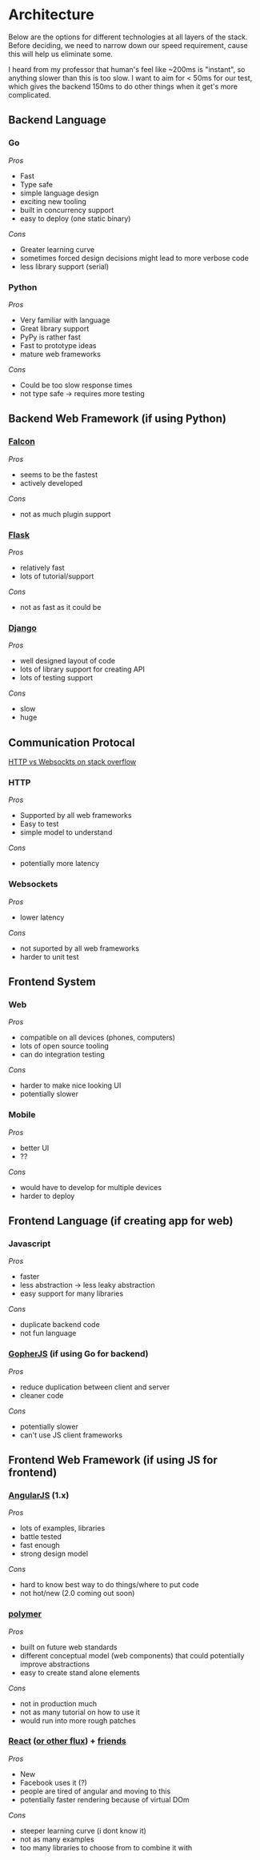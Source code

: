 # Architecture

Below are the options for different technologies at all layers of the stack.
Before deciding, we need to narrow down our speed requirement, cause this
will help us eliminate some.

I heard from my professor that human's feel like ~200ms is "instant",
so anything slower than this is too slow. I want to aim for < 50ms for our test,
which gives the backend 150ms to do other things when it get's more complicated.



## Backend Language
### Go
*Pros*
* Fast
* Type safe
* simple language design
* exciting new tooling
* built in concurrency support
* easy to deploy (one static binary)

*Cons*
* Greater learning curve
* sometimes forced design decisions might lead to more verbose code
* less library support (serial)

### Python
*Pros*
* Very familiar with language
* Great library support
* PyPy is rather fast
* Fast to prototype ideas
* mature web frameworks

*Cons*
* Could be too slow response times
* not type safe -> requires more testing

## Backend Web Framework (if using Python)
### [Falcon](http://falconframework.org/)
*Pros*
* seems to be the fastest
* actively developed

*Cons*
* not as much plugin support

### [Flask](http://flask.pocoo.org/)
*Pros*
* relatively fast
* lots of tutorial/support

*Cons*
* not as fast as it could be

### [Django](https://www.djangoproject.com/)
*Pros*
* well designed layout of code
* lots of library support for creating API
* lots of testing support

*Cons*
* slow
* huge

## Communication Protocal
[HTTP vs Websockts on stack overflow](http://stackoverflow.com/questions/14703627/websockets-protocol-vs-http)
### HTTP

*Pros*
* Supported by all web frameworks
* Easy to test
* simple model to understand

*Cons*
* potentially more latency

### Websockets

*Pros*
* lower latency

*Cons*
* not suported by all web frameworks
* harder to unit test


## Frontend System
### Web

*Pros*
* compatible on all devices (phones, computers)
* lots of open source tooling
* can do integration testing

*Cons*
* harder to make nice looking UI
* potentially slower

### Mobile

*Pros*
* better UI
* ??

*Cons*
* would have to develop for multiple devices
* harder to deploy



## Frontend Language (if creating app for web)
### Javascript

*Pros*
* faster
* less abstraction -> less leaky abstraction
* easy support for many libraries

*Cons*
* duplicate backend code
* not fun language

### [GopherJS](http://www.gopherjs.org/) (if using Go for backend)

*Pros*
* reduce duplication between client and server
* cleaner code

*Cons*
* potentially slower
* can't use JS client frameworks

## Frontend Web Framework (if using JS for frontend)
### [AngularJS](https://angularjs.org/) (1.x)

*Pros*
* lots of examples, libraries
* battle tested
* fast enough
* strong design model

*Cons*
* hard to know best way to do things/where to put code
* not hot/new (2.0 coming out soon)

### [polymer](https://www.polymer-project.org/)

*Pros*
* built on future web standards
* different conceptual model (web components) that could potentially improve abstractions
* easy to create stand alone elements

*Cons*
* not in production much
* not as many tutorial on how to use it
* would run into more rough patches

### [React](http://facebook.github.io/react/) ([or other flux](https://github.com/voronianski/flux-comparison)) + [friends](https://tuxedojs.org/)

*Pros*
* New
* Facebook uses it (?)
* people are tired of angular and moving to this
* potentially faster rendering because of virtual DOm

*Cons*
* steeper learning curve (i dont know it)
* not as many examples
* too many libraries to choose from to combine it with
